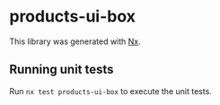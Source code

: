# products-ui-box

This library was generated with [Nx](https://nx.dev).

## Running unit tests

Run `nx test products-ui-box` to execute the unit tests.
